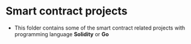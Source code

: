 # Smart contract projects

- This folder contains some of the smart contract related projects with programming language **Solidity** or **Go**